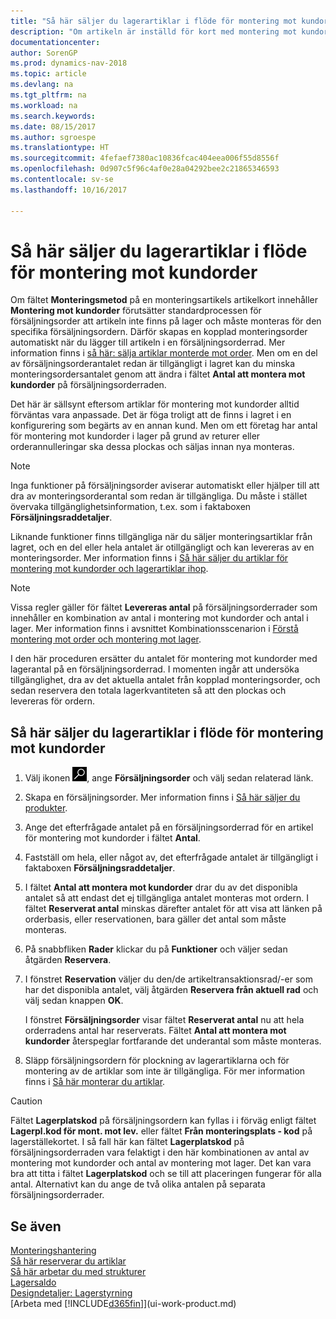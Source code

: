 ```yaml
---
title: "Så här säljer du lagerartiklar i flöde för montering mot kundorder"
description: "Om artikeln är inställd för kort med montering mot kundorder förutsätter standardprocessen för försäljningsorder att artikeln inte finns på lager och måste monteras för den specifika försäljningsordern. Därför skapas en kopplad monteringsorder automatiskt när du lägger till artikeln i en försäljningsorderrad."
documentationcenter: 
author: SorenGP
ms.prod: dynamics-nav-2018
ms.topic: article
ms.devlang: na
ms.tgt_pltfrm: na
ms.workload: na
ms.search.keywords: 
ms.date: 08/15/2017
ms.author: sgroespe
ms.translationtype: HT
ms.sourcegitcommit: 4fefaef7380ac10836fcac404eea006f55d8556f
ms.openlocfilehash: 0d907c5f96c4af0e28a04292bee2c21865346593
ms.contentlocale: sv-se
ms.lasthandoff: 10/16/2017

---
```

# <a name="how-to-sell-inventory-items-in-assemble-to-order-flows"></a>Så här säljer du lagerartiklar i flöde för montering mot kundorder
Om fältet **Monteringsmetod** på en monteringsartikels artikelkort innehåller **Montering mot kundorder** förutsätter standardprocessen för försäljningsorder att artikeln inte finns på lager och måste monteras för den specifika försäljningsordern. Därför skapas en kopplad monteringsorder automatiskt när du lägger till artikeln i en försäljningsorderrad. Mer information finns i [så här: sälja artiklar monterde mot order](assembly-how-to-sell-items-assembled-to-order.md). Men om en del av försäljningsorderantalet redan är tillgängligt i lagret kan du minska monteringsordersantalet genom att ändra i fältet **Antal att montera mot kundorder** på försäljningsorderraden.  

Det här är sällsynt eftersom artiklar för montering mot kundorder alltid förväntas vara anpassade. Det är föga troligt att de finns i lagret i en konfigurering som begärts av en annan kund. Men om ett företag har antal för montering mot kundorder i lager på grund av returer eller orderannulleringar ska dessa plockas och säljas innan nya monteras.  

> [!NOTE]  
>  Inga funktioner på försäljningsorder aviserar automatiskt eller hjälper till att dra av monteringsorderantal som redan är tillgängliga. Du måste i stället övervaka tillgänglighetsinformation, t.ex. som i faktaboxen **Försäljningsraddetaljer**.  

Liknande funktioner finns tillgängliga när du säljer monteringsartiklar från lagret, och en del eller hela antalet är otillgängligt och kan levereras av en monteringsorder. Mer information finns i [Så här säljer du artiklar för montering mot kundorder och lagerartiklar ihop](assembly-how-to-sell-assemble-to-order-items-and-inventory-items-together.md).  

> [!NOTE]  
>  Vissa regler gäller för fältet **Levereras antal** på försäljningsorderrader som innehåller en kombination av antal i montering mot kundorder och antal i lager. Mer information finns i avsnittet Kombinationsscenarion i [Förstå montering mot order och montering mot lager](assembly-assemble-to-order-or-assemble-to-stock.md).  

I den här proceduren ersätter du antalet för montering mot kundorder med lagerantal på en försäljningsorderrad. I momenten ingår att undersöka tillgänglighet, dra av det aktuella antalet från kopplad monteringsorder, och sedan reservera den totala lagerkvantiteten så att den plockas och levereras för ordern.  

## <a name="to-sell-inventory-items-in-assemble-to-order-flows"></a>Så här säljer du lagerartiklar i flöde för montering mot kundorder  
1.  Välj ikonen ![Söka efter sida eller rapport](media/ui-search/search_small.png "ikonen Söka efter sida eller rapport"), ange **Försäljningsorder** och välj sedan relaterad länk.  
2.  Skapa en försäljningsorder. Mer information finns i [Så här säljer du produkter](sales-how-sell-products.md).  
3.  Ange det efterfrågade antalet på en försäljningsorderrad för en artikel för montering mot kundorder i fältet **Antal**.  
4.  Fastställ om hela, eller något av, det efterfrågade antalet är tillgängligt i faktaboxen **Försäljningsraddetaljer**.  
5.  I fältet **Antal att montera mot kundorder** drar du av det disponibla antalet så att endast det ej tillgängliga antalet monteras mot ordern. I fältet **Reserverat antal** minskas därefter antalet för att visa att länken på orderbasis, eller reservationen, bara gäller det antal som måste monteras.  
6.  På snabbfliken **Rader** klickar du på **Funktioner** och väljer sedan åtgärden **Reservera**.  
7.  I fönstret **Reservation** väljer du den/de artikeltransaktionsrad/-er som har det disponibla antalet, välj åtgärden **Reservera från aktuell rad** och välj sedan knappen **OK**.  

    I fönstret **Försäljningsorder** visar fältet **Reserverat antal** nu att hela orderradens antal har reserverats. Fältet **Antal att montera mot kundorder** återspeglar fortfarande det underantal som måste monteras.  

8.  Släpp försäljningsordern för plockning av lagerartiklarna och för montering av de artiklar som inte är tillgängliga. För mer information finns i [Så här monterar du artiklar](assembly-how-to-assemble-items.md).  

> [!CAUTION]  
>  Fältet **Lagerplatskod** på försäljningsordern kan fyllas i i förväg enligt fältet **Lagerpl.kod för mont. mot lev.** eller fältet **Från monteringsplats - kod** på lagerställekortet. I så fall här kan fältet **Lagerplatskod** på försäljningsorderraden vara felaktigt i den här kombinationen av antal av montering mot kundorder och antal av montering mot lager. Det kan vara bra att titta i fältet **Lagerplatskod** och se till att placeringen fungerar för alla antal. Alternativt kan du ange de två olika antalen på separata försäljningsorderrader.  

## <a name="see-also"></a>Se även  
[Monteringshantering](assembly-assemble-items.md)  
[Så här reserverar du artiklar](inventory-how-to-reserve-items.md)  
[Så här arbetar du med strukturer](inventory-how-work-BOMs.md)  
[Lagersaldo](inventory-manage-inventory.md)  
[Designdetaljer: Lagerstyrning](design-details-warehouse-management.md)  
[Arbeta med [!INCLUDE[d365fin](includes/d365fin_md.md)]](ui-work-product.md)

